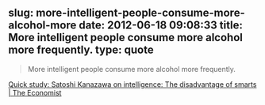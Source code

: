 slug: more-intelligent-people-consume-more-alcohol-more
date: 2012-06-18 09:08:33
title: More intelligent people consume more alcohol more frequently.
type: quote
---

> More intelligent people consume more alcohol more frequently.

[Quick study: Satoshi Kanazawa on intelligence: The disadvantage of smarts | The Economist](http://www.economist.com/blogs/prospero/2012/06/quick-study-satoshi-kanazawa-intelligence?fsrc=scn%2Ftw%2Fte%2Fbl%2Fthedisadvantageofintelligence)
